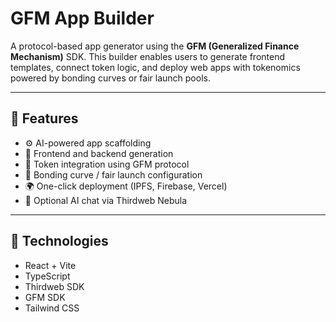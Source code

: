 # GFM App Builder

A protocol-based app generator using the **GFM (Generalized Finance Mechanism)** SDK. This builder enables users to generate frontend templates, connect token logic, and deploy web apps with tokenomics powered by bonding curves or fair launch pools.

---

## 🚀 Features

- ⚙️ AI-powered app scaffolding
- 🎨 Frontend and backend generation
- 🧠 Token integration using GFM protocol
- 🔗 Bonding curve / fair launch configuration
- 🌍 One-click deployment (IPFS, Firebase, Vercel)
- 💬 Optional AI chat via Thirdweb Nebula

---

## 📌 Technologies

- React + Vite
- TypeScript
- Thirdweb SDK
- GFM SDK
- Tailwind CSS




  

